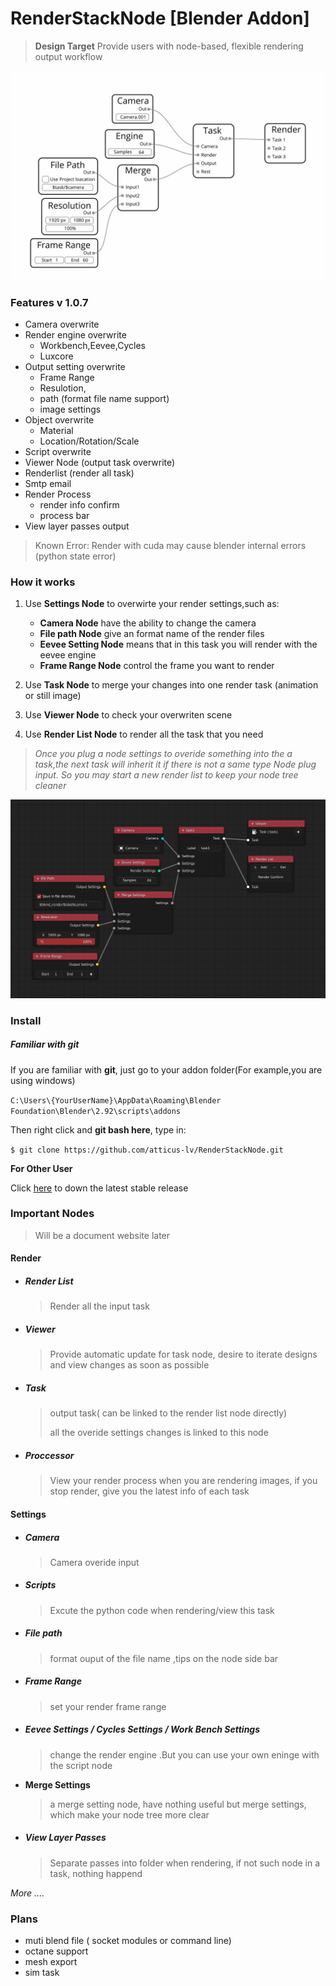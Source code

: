 

# RenderStackNode [Blender Addon]

>  **Design Target**
> Provide users with node-based, flexible rendering output workflow

![原型](img/prototype.jpg)

### Features v 1.0.7

+ Camera overwrite
+ Render engine overwrite 
    + Workbench,Eevee,Cycles
    + Luxcore
+ Output setting overwrite 
    + Frame Range
    + Resulotion,
    + path (format file name support)
    + image settings
+ Object  overwrite 
    + Material
    + Location/Rotation/Scale
+ Script overwrite
+ Viewer Node (output task overwrite)
+ Renderlist  (render all task)
+ Smtp email 
+ Render Process
    + render info confirm
    + process bar
+ View layer passes output

> Known Error:
> Render with cuda may cause blender internal errors (python state error)




### How it works

1. Use **Settings Node** to overwirte your render settings,such as:

	+ **Camera Node** have the ability to change the camera
	+ **File path Node** give an format name of the render files
	+ **Eevee Setting Node** means that in this task you will render with the eevee engine
	+ **Frame Range Node** control the frame you want to render

2. Use **Task Node** to merge your changes into one render task (animation or still image)

3. Use **Viewer Node** to check your overwriten scene

4. Use **Render List Node** to render all the task that you need

> *Once you plug a node settings to overide something into the a task,the next task will inherit it if there is not a same type Node plug input. So you may start a new render list to keep your node tree cleaner*

![1.0](img/1.0.png)



### Install

##### Familiar with **git**

If you are familiar with **git**, just go to your addon folder(For example,you are using windows)

`C:\Users\{YourUserName}\AppData\Roaming\Blender Foundation\Blender\2.92\scripts\addons`

Then right click and **git bash here**, type in:

`$ git clone https://github.com/atticus-lv/RenderStackNode.git`

**For Other User**

Click [here](https://github.com/atticus-lv/RenderStackNode/releases/latest) to down the latest stable release



### Important Nodes

> Will be a document website later

#### Render 

+ ##### Render List

	> Render all the input task
	
+ ##### Viewer

    > Provide automatic update for task node, desire to iterate designs and view changes as soon as possible

+ ##### Task

    > output task( can be linked to the render list node directly)
    >
    > all the overide settings changes is linked to this node 
    
+ ##### Proccessor

    > View your render process when you are rendering images, if you stop render, give you the latest info of each task

    

#### Settings 

+ ##### Camera 

	> Camera overide input
	
+ ##### Scripts

    > Excute the python code when rendering/view this task

+ ##### File path

    > format ouput of the file name ,tips on the node side bar
    
+ ##### Frame Range

    > set your render frame range

+ ##### Eevee Settings / Cycles Settings / Work Bench Settings

    >  change the render engine .But you can use your own eninge with the script node
    
+ **Merge Settings**
  
  > a merge setting node, have nothing useful but merge settings, which make your node tree more clear
  
+ ##### View Layer Passes

    > Separate passes into folder when rendering, if not such node in a task, nothing happend 

*More ....*



### Plans

+ muti blend file ( socket modules or command line)
+ octane support
+ mesh export
+ sim task



